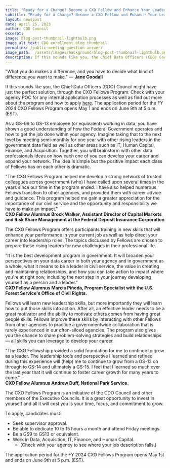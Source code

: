 ```yaml
---
title: "Ready for a Change? Become a CXO Fellow and Enhance Your Leadership in Data"
subtitle: "Ready for a Change? Become a CXO Fellow and Enhance Your Leadership in Data"
layout: newspost
date: April 25, 2023
author: CDO Council
excerpt:
image: blog-post-thumbnail-lightbulb.png
image_alt_text: CDO enrollment blog thumbnail
permalink: /public-meeting-question-answer/
image_path:  /assets/images/background/blog-post-thumbnail-lightbulb.png
description: If this sounds like you, the Chief Data Officers (CDO) Council might have just the perfect solution, through the CXO Fellows Program.
---
```


<p class="cxo-quote">"What you do makes a difference, and you have to decide what kind of difference you want to make." &mdash; <b>Jane Goodall</b></p>

If this sounds like you, the Chief Data Officers (CDO) Council might have just the perfect solution, through the CXO Fellows Program. Check with your agency POC for any internal application processes as well as find out more about the program and how to apply <a href="https://www.cfo.gov/cxo-fellows/" aria-label="CXO Fellow Program page">here</a>. The application period for the FY 2024 CXO Fellows Program opens May 1 and ends on June 9th at 5 p.m. (EST). 

As a GS-09 to GS-13 employee (or equivalent) working in data, you have shown a good understanding of how the Federal Government operates and how to get the job done within your agency. Imagine taking that to the next level by meeting semi-monthly for one year with other rising leaders in the government data field as well as other areas such as IT, Human Capital, Finance, and Acquisition. Together, you will brainstorm with other data professionals ideas on how each one of you can develop your career and expand your network. The idea is simple but the positive impact each class of Fellows has on each other is dramatic. 

<div>
<div class="cxo-quote">"The CXO Fellows Program helped me develop a strong network of trusted colleagues  across government (who) I have called upon several times in the years since our time in the program ended. I have also helped numerous Fellows transition to other agencies,  and provided them with career advice and guidance. This program helped me gain a  greater appreciation for the importance of our civil service and the opportunity and  responsibility we have to make an impact."</div>
<b>CXO Fellow Alumnus Brock Walker, Assistant Director of Capital Markets and Risk Share  Management at the Federal Deposit Insurance Corporation</b>
</div>

The CXO Fellows Program offers participants training in new skills that will enhance your performance in your current job as well as help direct your career into leadership roles. The topics discussed by Fellows are chosen to prepare these rising leaders for new challenges in their professional life. 

<div>
<div class="cxo-quote">"It is the best development program in government. It will broaden your perspectives on your data career in both your agency and in government as a whole, what it means to be a leader in civil service, the value in creating and maintaining relationships, and how you can take action to impact where you're at right now, including the next step in your journey developing yourself as a person and a leader."</div>
<b>CXO Fellow Alumnus Marcia Piñeda, Program Specialist with the U.S. Forest Service's Office of Civil Rights.</b>
</div>

Fellows will learn new leadership skills, but more importantly they will learn how to put those skills into action. After all, an effective leader needs to be a great motivator and the ability to motivate others comes from having great people skills. Fellows improve these skills by interacting with other Fellows from other agencies to practice a governmentwide collaboration that is rarely experienced in our often-siloed agencies. The program also gives you the chance to share problem-solving strategies and build relationships &mdash; all skills you can leverage to develop your career. 

<div>
<div class="cxo-quote">"The CXO Fellowship provided a solid foundation for me to continue to grow as a leader. The leadership tools and perspective I learned and refined during this experience will (help) me to continue to grow from a GS-13 on through to GS-14 and ultimately a GS-15. I feel that I learned so much over the last year that it will continue to foster career growth for many years to come."</div>
<b>CXO Fellow Alumnus Andrew Duff, National Park Service.</b>
</div>

The CXO Fellows Program is an initiative of the CDO Council and other members of the Executive Councils. It is a great opportunity to invest in yourself and all it will cost you is your time, focus, and commitment to grow. 

To apply, candidates must: 

- Seek supervisor approval. 
- Be able to dedicate 10 to 15 hours a month and attend Friday meetings. 
- Be a GS9 to GS13 or equivalent. 
- Work in Data, Acquisition, IT, Finance, and Human Capital. 
    - (Check with your agency to see where your job description falls.) 

The application period for the FY 2024 CXO Fellows Program opens May 1st and ends on June 9th at 5 p.m. (EST).